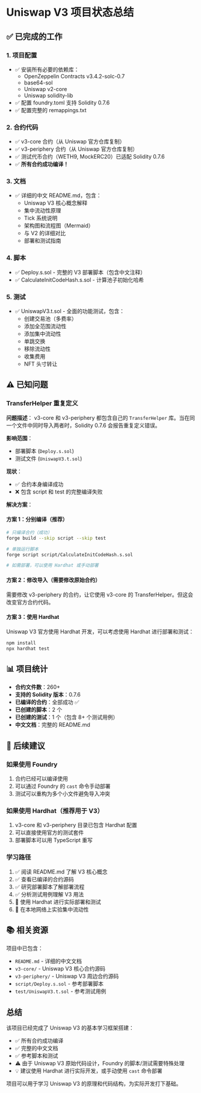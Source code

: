 # Uniswap V3 项目状态总结

## ✅ 已完成的工作

### 1. 项目配置
- ✅ 安装所有必要的依赖库：
  - OpenZeppelin Contracts v3.4.2-solc-0.7
  - base64-sol
  - Uniswap v2-core  
  - Uniswap solidity-lib
- ✅ 配置 foundry.toml 支持 Solidity 0.7.6
- ✅ 配置完整的 remappings.txt

### 2. 合约代码
- ✅ v3-core 合约（从 Uniswap 官方仓库复制）
- ✅ v3-periphery 合约（从 Uniswap 官方仓库复制）
- ✅ 测试代币合约（WETH9, MockERC20）已适配 Solidity 0.7.6
- ✅ **所有合约成功编译！**

### 3. 文档
- ✅ 详细的中文 README.md，包含：
  - Uniswap V3 核心概念解释
  - 集中流动性原理
  - Tick 系统说明
  - 架构图和流程图（Mermaid）
  - 与 V2 的详细对比
  - 部署和测试指南

### 4. 脚本
- ✅ Deploy.s.sol - 完整的 V3 部署脚本（包含中文注释）
- ✅ CalculateInitCodeHash.s.sol - 计算池子初始化哈希

### 5. 测试
- ✅ UniswapV3.t.sol - 全面的功能测试，包含：
  - 创建交易池（多费率）
  - 添加全范围流动性
  - 添加集中流动性
  - 单跳交换
  - 移除流动性
  - 收集费用
  - NFT 头寸转让

## ⚠️ 已知问题

### TransferHelper 重复定义
**问题描述**：
v3-core 和 v3-periphery 都包含自己的 `TransferHelper` 库。当在同一个文件中同时导入两者时，Solidity 0.7.6 会报告重复定义错误。

**影响范围**：
- 部署脚本 (`Deploy.s.sol`)
- 测试文件 (`UniswapV3.t.sol`)

**现状**：
- ✅ 合约本身编译成功
- ❌ 包含 script 和 test 的完整编译失败

**解决方案**：

#### 方案 1：分别编译（推荐）
```bash
# 只编译合约（成功）
forge build --skip script --skip test

# 单独运行脚本
forge script script/CalculateInitCodeHash.s.sol

# 如需部署，可以使用 Hardhat 或手动部署
```

#### 方案 2：修改导入（需要修改原始合约）
需要修改 v3-periphery 的合约，让它使用 v3-core 的 TransferHelper。但这会改变官方合约代码。

#### 方案 3：使用 Hardhat
Uniswap V3 官方使用 Hardhat 开发，可以考虑使用 Hardhat 进行部署和测试：
```bash
npm install
npx hardhat test
```

## 📊 项目统计

- **合约文件数**：260+
- **支持的 Solidity 版本**：0.7.6
- **已编译的合约**：全部成功 ✅
- **已创建的脚本**：2 个
- **已创建的测试**：1 个（包含 8+ 个测试用例）
- **中文文档**：完整的 README.md

## 🎯 后续建议

### 如果使用 Foundry
1. 合约已经可以编译使用
2. 可以通过 Foundry 的 `cast` 命令手动部署
3. 测试可以重构为多个小文件避免导入冲突

### 如果使用 Hardhat（推荐用于 V3）
1. v3-core 和 v3-periphery 目录已包含 Hardhat 配置
2. 可以直接使用官方的测试套件
3. 部署脚本可以用 TypeScript 重写

### 学习路径
1. ✅ 阅读 README.md 了解 V3 核心概念
2. ✅ 查看已编译的合约源码
3. ✅ 研究部署脚本了解部署流程
4. ✅ 分析测试用例理解 V3 用法
5. 🔄 使用 Hardhat 进行实际部署和测试
6. 🔄 在本地网络上实验集中流动性

## 📚 相关资源

项目中已包含：
- `README.md` - 详细的中文文档
- `v3-core/` - Uniswap V3 核心合约源码
- `v3-periphery/` - Uniswap V3 周边合约源码
- `script/Deploy.s.sol` - 参考部署脚本
- `test/UniswapV3.t.sol` - 参考测试用例

## 总结

该项目已经完成了 Uniswap V3 的基本学习框架搭建：
- ✅ 所有合约成功编译
- ✅ 完整的中文文档
- ✅ 参考脚本和测试
- ⚠️ 由于 Uniswap V3 原始代码设计，Foundry 的脚本/测试需要特殊处理
- 💡 建议使用 Hardhat 进行实际开发，或手动使用 `cast` 命令部署

项目可以用于学习 Uniswap V3 的原理和代码结构，为实际开发打下基础。
